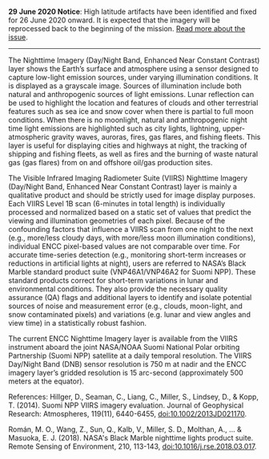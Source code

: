 **29 June 2020 Notice**: High latitude artifacts have been identified and fixed for 26 June 2020 onward. It is expected that the imagery will be reprocessed back to the beginning of the mission. [Read more about the issue](https://landweb.modaps.eosdis.nasa.gov/cgi-bin/NPP_QA/displayCase.cgi?esdt=NPP_VDNE&caseNum=PM_NPP_VDNE_20178&caseLocation=cases_data&ver=C001).

---

The Nighttime Imagery (Day/Night Band, Enhanced Near Constant Contrast) layer shows the Earth’s surface and atmosphere using a sensor designed to capture low-light emission sources, under varying illumination conditions. It is displayed as a grayscale image. Sources of illumination include both natural and anthropogenic sources of light emissions. Lunar reflection can be used to highlight the location and features of clouds and other terrestrial features such as sea ice and snow cover when there is partial to full moon conditions. When there is no moonlight, natural and anthropogenic night time light emissions are highlighted such as city lights, lightning, upper-atmospheric gravity waves, auroras, fires, gas flares, and fishing fleets. This layer is useful for displaying cities and highways at night, the tracking of shipping and fishing fleets, as well as fires and the burning of waste natural gas (gas flares) from on and offshore oil/gas production sites.

The Visible Infrared Imaging Radiometer Suite (VIIRS) Nighttime Imagery (Day/Night Band, Enhanced Near Constant Contrast) layer is mainly a qualitative product and should be strictly used for image display purposes. Each VIIRS Level 1B scan (6-minutes in total length) is individually processed and normalized based on a static set of values that predict the viewing and illumination geometries of each pixel. Because of the confounding factors that influence a VIIRS scan from one night to the next (e.g., more/less cloudy days, with more/less moon illumination conditions), individual ENCC pixel-based values are not comparable over time. For accurate time-series detection (e.g., monitoring short-term increases or reductions in artificial lights at night), users are referred to NASA’s Black Marble standard product suite (VNP46A1/VNP46A2 for Suomi NPP). These standard products correct for short-term variations in lunar and environmental conditions. They also provide the necessary quality assurance (QA) flags and additional layers to identify and isolate potential sources of noise and measurement error (e.g., clouds, moon-light, and snow contaminated pixels) and variations (e.g. lunar and view angles and view time) in a statistically robust fashion.

The current ENCC Nighttime Imagery layer is available from the VIIRS instrument aboard the joint NASA/NOAA Suomi National Polar orbiting Partnership (Suomi NPP) satellite at a daily temporal resolution. The VIIRS Day/Night Band (DNB) sensor resolution is 750 m at nadir and the ENCC imagery layer’s gridded resolution is 15 arc-second (approximately 500 meters at the equator).

References: Hillger, D., Seaman, C., Liang, C., Miller, S., Lindsey, D., & Kopp, T. (2014). Suomi NPP VIIRS imagery evaluation. Journal of Geophysical Research: Atmospheres, 119(11), 6440-6455, [doi:10.1002/2013JD021170](https://doi.org/10.1002/2013JD021170).

Román, M. O., Wang, Z., Sun, Q., Kalb, V., Miller, S. D., Molthan, A., ... & Masuoka, E. J. (2018). NASA's Black Marble nighttime lights product suite. Remote Sensing of Environment, 210, 113-143, [doi:10.1016/j.rse.2018.03.017](https://doi.org/10.1016/j.rse.2018.03.017).